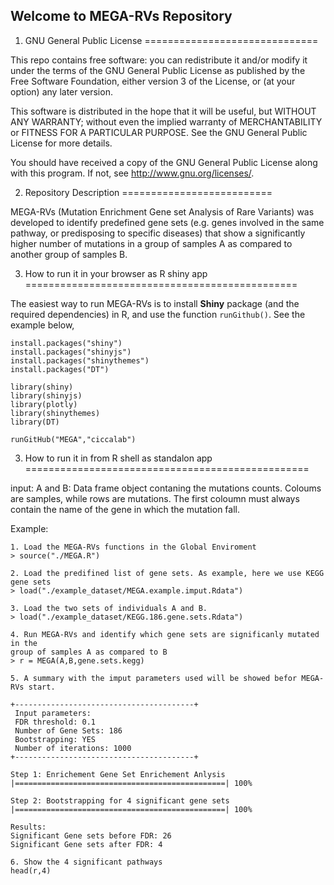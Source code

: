 Welcome to MEGA-RVs Repository
-------------------------------

1. GNU General Public License
==============================

This repo contains free software: you can redistribute it and/or modify
it under the terms of the GNU General Public License as published by
the Free Software Foundation, either version 3 of the License, or
(at your option) any later version.

This software is distributed in the hope that it will be useful,
but WITHOUT ANY WARRANTY; without even the implied warranty of
MERCHANTABILITY or FITNESS FOR A PARTICULAR PURPOSE.  See the
GNU General Public License for more details.

You should have received a copy of the GNU General Public License
along with this program.  If not, see <http://www.gnu.org/licenses/>.


2. Repository Description
==========================

MEGA-RVs (Mutation Enrichment Gene set Analysis of Rare Variants) was developed to 
identify predefined gene sets (e.g. genes involved in the same
pathway, or predisposing to specific diseases) that show a
significantly higher number of mutations in a group of samples A
as compared to another group of samples B.

3. How to run it in your browser as R shiny app
===============================================

The easiest way to run MEGA-RVs is to install **Shiny** package (and the required dependencies) in R, and use the function `runGithub()`. See the example below,
```
install.packages("shiny")
install.packages("shinyjs")
install.packages("shinythemes")
install.packages("DT")

library(shiny)
library(shinyjs)
library(plotly)
library(shinythemes)
library(DT)

runGitHub("MEGA","ciccalab")
```


3. How to run it in from R shell as standalon app
=================================================

input:
A and B: Data frame object contaning the mutations counts. Coloums are samples,
while rows are mutations. The first coloumn must always contain the name of the
gene in which the mutation fall.

Example:
```
1. Load the MEGA-RVs functions in the Global Enviroment
> source("./MEGA.R")

2. Load the predifined list of gene sets. As example, here we use KEGG gene sets
> load("./example_dataset/MEGA.example.imput.Rdata")

3. Load the two sets of individuals A and B.
> load("./example_dataset/KEGG.186.gene.sets.Rdata")

4. Run MEGA-RVs and identify which gene sets are significanly mutated in the
group of samples A as compared to B
> r = MEGA(A,B,gene.sets.kegg)

5. A summary with the imput parameters used will be showed befor MEGA-RVs start.

+----------------------------------------+
 Input parameters:
 FDR threshold: 0.1
 Number of Gene Sets: 186
 Bootstrapping: YES
 Number of iterations: 1000
+----------------------------------------+

Step 1: Enrichement Gene Set Enrichement Anlysis
|===============================================| 100%

Step 2: Bootstrapping for 4 significant gene sets
|===============================================| 100%

Results:
Significant Gene sets before FDR: 26
Significant Gene sets after FDR: 4

6. Show the 4 significant pathways
head(r,4)
```